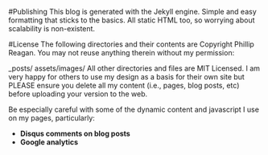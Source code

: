 #Publishing
This blog is generated with the Jekyll engine. Simple and easy formatting that sticks to the basics. All static HTML too, so worrying about scalability is non-existent.

#License
The following directories and their contents are Copyright Phillip Reagan. You may not reuse anything therein without my permission:

_posts/
assets/images/
All other directories and files are MIT Licensed. I am very happy for others to use my design as a basis for their own site but PLEASE ensure you delete all my content (i.e., pages, blog posts, etc) before uploading your version to the web.

Be especially careful with some of the dynamic content and javascript I use on my pages, particularly:
- **Disqus comments on blog posts**
- **Google analytics**